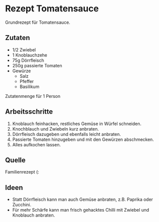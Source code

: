# Rezept Tomatensauce

Grundrezept für Tomatensauce.

## Zutaten

- 1/2 Zwiebel
- 1 Knoblauchzehe
- 75g Dörrfleisch
- 250g passierte Tomaten
- Gewürze
  - Salz
  - Pfeffer
  - Basilikum

Zutatenmenge für 1 Person

## Arbeitsschritte

1. Knoblauch feinhacken, restliches Gemüse in Würfel schneiden.
2. Knochblauch und Zwiebeln kurz anbraten.
3. Dörrfleisch dazugeben und ebenfalls leicht anbraten.
4. Passierte Tomaten hinzugeben und mit den Gewürzen abschmecken.
5. Alles aufkochen lassen.

## Quelle

Familienrezept (:

## Ideen

- Statt Dörrfleisch kann man auch Gemüse anbraten, z.B. Paprika oder Zucchini.
- Für mehr Schärfe kann man frisch gehacktes Chilli mit Zwiebel und Knoblauch anbraten.
